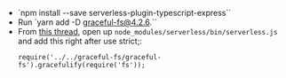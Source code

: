 - `npm install --save serverless-plugin-typescript-express``
- Run `yarn add -D graceful-fs@4.2.6.``
- From [this thread](https://github.com/serverless/serverless/issues/10944), open up `node_modules/serverless/bin/serverless.js` and add this right after use strict;:
  ```
  require('../../graceful-fs/graceful-fs').gracefulify(require('fs'));
  ```

